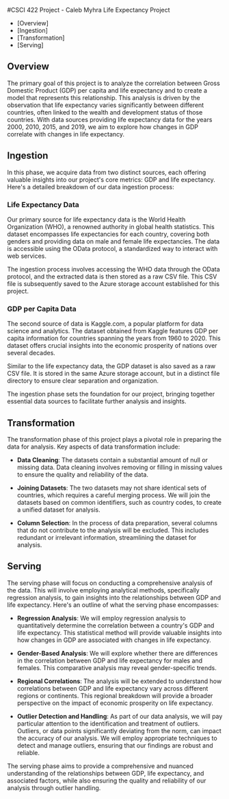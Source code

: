 #CSCI 422 Project - Caleb Myhra
Life Expectancy Project

- [Overview]
- [Ingestion]
- [Transformation]
- [Serving]

## Overview 

The primary goal of this project is to analyze the correlation between Gross Domestic Product (GDP) per capita and life expectancy and to create a model that represents this relationship. This analysis is driven by the observation that life expectancy varies significantly between different countries, often linked to the wealth and development status of those countries. With data sources providing life expectancy data for the years 2000, 2010, 2015, and 2019, we aim to explore how changes in GDP correlate with changes in life expectancy.

## Ingestion

In this phase, we acquire data from two distinct sources, each offering valuable insights into our project's core metrics: GDP and life expectancy. Here's a detailed breakdown of our data ingestion process:

### Life Expectancy Data

Our primary source for life expectancy data is the World Health Organization (WHO), a renowned authority in global health statistics. This dataset encompasses life expectancies for each country, covering both genders and providing data on male and female life expectancies. The data is accessible using the OData protocol, a standardized way to interact with web services. 

The ingestion process involves accessing the WHO data through the OData protocol, and the extracted data is then stored as a raw CSV file. This CSV file is subsequently saved to the Azure storage account established for this project.

### GDP per Capita Data

The second source of data is Kaggle.com, a popular platform for data science and analytics. The dataset obtained from Kaggle features GDP per capita information for countries spanning the years from 1960 to 2020. This dataset offers crucial insights into the economic prosperity of nations over several decades.

Similar to the life expectancy data, the GDP dataset is also saved as a raw CSV file. It is stored in the same Azure storage account, but in a distinct file directory to ensure clear separation and organization.

The ingestion phase sets the foundation for our project, bringing together essential data sources to facilitate further analysis and insights.


## Transformation

The transformation phase of this project plays a pivotal role in preparing the data for analysis. Key aspects of data transformation include:

- **Data Cleaning**: The datasets contain a substantial amount of null or missing data. Data cleaning involves removing or filling in missing values to ensure the quality and reliability of the data.

- **Joining Datasets**: The two datasets may not share identical sets of countries, which requires a careful merging process. We will join the datasets based on common identifiers, such as country codes, to create a unified dataset for analysis.

- **Column Selection**: In the process of data preparation, several columns that do not contribute to the analysis will be excluded. This includes redundant or irrelevant information, streamlining the dataset for analysis.

## Serving

The serving phase will focus on conducting a comprehensive analysis of the data. This will involve employing analytical methods, specifically regression analysis, to gain insights into the relationships between GDP and life expectancy. Here's an outline of what the serving phase encompasses:

- **Regression Analysis**: We will employ regression analysis to quantitatively determine the correlation between a country's GDP and life expectancy. This statistical method will provide valuable insights into how changes in GDP are associated with changes in life expectancy.

- **Gender-Based Analysis**: We will explore whether there are differences in the correlation between GDP and life expectancy for males and females. This comparative analysis may reveal gender-specific trends.

- **Regional Correlations**: The analysis will be extended to understand how correlations between GDP and life expectancy vary across different regions or continents. This regional breakdown will provide a broader perspective on the impact of economic prosperity on life expectancy.

- **Outlier Detection and Handling**: As part of our data analysis, we will pay particular attention to the identification and treatment of outliers. Outliers, or data points significantly deviating from the norm, can impact the accuracy of our analysis. We will employ appropriate techniques to detect and manage outliers, ensuring that our findings are robust and reliable.

The serving phase aims to provide a comprehensive and nuanced understanding of the relationships between GDP, life expectancy, and associated factors, while also ensuring the quality and reliability of our analysis through outlier handling.
